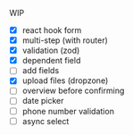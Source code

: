 WIP

- [x] react hook form
- [x] multi-step (with router)
- [x] validation (zod)
- [x] dependent field
- [ ] add fields
- [x] upload files (dropzone)
- [ ] overview before confirming
- [ ] date picker
- [ ] phone number validation
- [ ] async select
